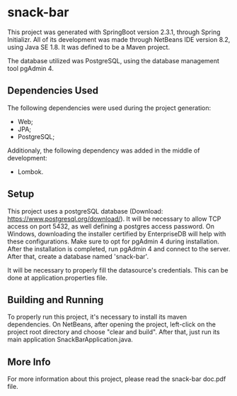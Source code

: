 # snack-bar

This project was generated with SpringBoot version 2.3.1, through Spring Initializr.
All of its development was made through NetBeans IDE version 8.2, using Java SE 1.8.
It was defined to be a Maven project.

The database utilized was PostgreSQL, using the database management tool pgAdmin 4.

## Dependencies Used

The following dependencies were used during the project generation:
- Web;
- JPA;
- PostgreSQL;

Additionaly, the following dependency was added in the middle of development:
- Lombok.

## Setup

This project uses a postgreSQL database (Download: https://www.postgresql.org/download/). It will be necessary to allow TCP access on port 5432, as well defining a postgres access password. On Windows, downloading the installer certified by EnterpriseDB will help with these configurations. Make sure to opt for pgAdmin 4 during installation. After the installation is completed, run pgAdmin 4 and connect to the server. After that, create a database named 'snack-bar'.

It will be necessary to properly fill the datasource's credentials. This can be done at application.properties file.

## Building and Running

To properly run this project, it's necessary to install its maven dependencies. On NetBeans, after opening the project, left-click on the project root directory and choose "clear and build".  After that, just run its main application SnackBarApplication.java.

## More Info

For more information about this project, please read the snack-bar doc.pdf file.
